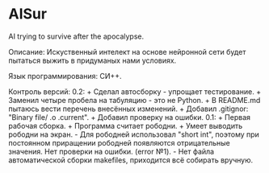 # AISur
AI trying to survive after the apocalypse.

Описание:
	Искуственный интелект на основе нейронной сети будет пытаться выжить в придуманых нами условиях.

Язык программирования:
	СИ++.

Контроль версий:
	0.2:
		+ Сделал автосборку - упрощает тестирование.
		+ Заменил четыре пробела на табуляцию - это не Python.
		+ В README.md пытаюсь вести перечень внесённых изменений.
		+ Добавил .gitignor: "Binary file/ .o .current".
		+ Добавил проверку на ошибки.
	0.1:
		+ Первая рабочая сборка.
		+ Программа считает рободни.
		+ Умеет выводить рободни на экран.
		- Для рободней использовал "short int", поэтому при постоянном приращении рободней появляются отрицательные значения. Нет проверки на ошибки. (error №1).
		- Нет файла автоматической сборки makefiles, приходится всё собирать вручную.